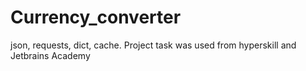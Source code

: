 # Currency_converter
json, requests, dict, cache. Project task was used from hyperskill and Jetbrains Academy 
